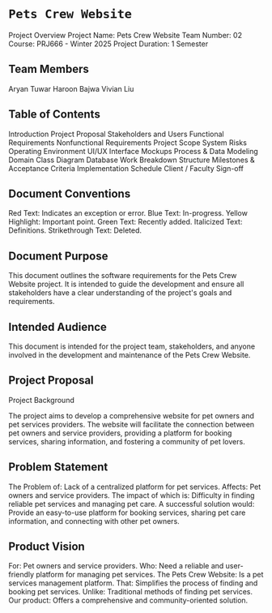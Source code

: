 # `Pets Crew Website`

Project Overview
Project Name: Pets Crew Website
Team Number: 02
Course: PRJ666 - Winter 2025
Project Duration: 1 Semester

## Team Members

Aryan Tuwar
Haroon Bajwa
Vivian Liu

## Table of Contents

Introduction
Project Proposal
Stakeholders and Users
Functional Requirements
Nonfunctional Requirements
Project Scope
System Risks
Operating Environment
UI/UX Interface Mockups
Process & Data Modeling
Domain Class Diagram
Database
Work Breakdown Structure
Milestones & Acceptance Criteria
Implementation Schedule
Client / Faculty Sign-off

## Document Conventions
Red Text: Indicates an exception or error.
Blue Text: In-progress.
Yellow Highlight: Important point.
Green Text: Recently added.
Italicized Text: Definitions.
Strikethrough Text: Deleted.

## Document Purpose

This document outlines the software requirements for the Pets Crew Website project. It is intended to guide the development and ensure all stakeholders have a clear understanding of the project's goals and requirements.

## Intended Audience

This document is intended for the project team, stakeholders, and anyone involved in the development and maintenance of the Pets Crew Website.

## Project Proposal

Project Background

The project aims to develop a comprehensive website for pet owners and pet services providers. The website will facilitate the connection between pet owners and service providers, providing a platform for booking services, sharing information, and fostering a community of pet lovers.

## Problem Statement
The Problem of: Lack of a centralized platform for pet services.
Affects: Pet owners and service providers.
The impact of which is: Difficulty in finding reliable pet services and managing pet care.
A successful solution would: Provide an easy-to-use platform for booking services, sharing pet care information, and connecting with other pet owners.

## Product Vision

For: Pet owners and service providers.
Who: Need a reliable and user-friendly platform for managing pet services.
The Pets Crew Website: Is a pet services management platform.
That: Simplifies the process of finding and booking pet services.
Unlike: Traditional methods of finding pet services.
Our product: Offers a comprehensive and community-oriented solution.
